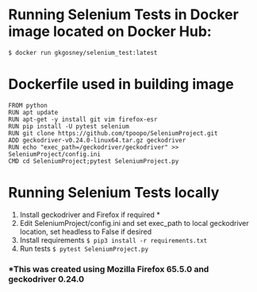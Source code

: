 # Running Selenium Tests in Docker image located on Docker Hub:

`$ docker run gkgosney/selenium_test:latest`

# Dockerfile used in building image
```
FROM python
RUN apt update
RUN apt-get -y install git vim firefox-esr
RUN pip install -U pytest selenium
RUN git clone https://github.com/tpoopo/SeleniumProject.git
ADD geckodriver-v0.24.0-linux64.tar.gz geckodriver
RUN echo "exec_path=/geckodriver/geckodriver" >> SeleniumProject/config.ini
CMD cd SeleniumProject;pytest SeleniumProject.py
```
# Running Selenium Tests locally
1. Install geckodriver and Firefox if required *
2. Edit SeleniumProject/config.ini and set exec_path to local geckodriver location, set headless to False if desired
3. Install requirements `$ pip3 install -r requirements.txt`
3. Run tests `$ pytest SeleniumProject.py` 



### *This was created using Mozilla Firefox 65.5.0 and geckodriver 0.24.0
